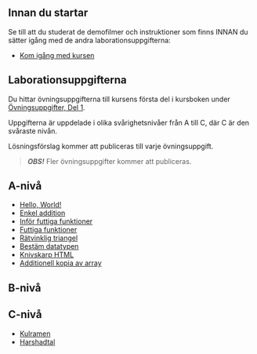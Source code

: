 ## Innan du startar
Se till att du studerat de demofilmer och instruktioner som finns INNAN du sätter igång med de andra laborationsuppgifterna:

* [Kom igång med kursen](https://coursepress.lnu.se/kurs/grundlaggande-programmering/kom-igang-med-kursen/)


## Laborationsuppgifterna

Du hittar övningsuppgifterna till kursens första del i kursboken under [Övningsuppgifter, Del 1](https://coursepress.gitbooks.io/1dv021/content/ovningsuppgifter/del1/).

Uppgifterna är uppdelade i olika svårighetsnivåer från A till C, där C är den svåraste nivån.

Lösningsförslag kommer att publiceras till varje övningsuppgift.

>***OBS!*** Fler övningsuppgifter kommer att publiceras.

## A-nivå
- [Hello, World!](https://coursepress.gitbooks.io/1dv021/content/ovningsuppgifter/del1/hello-world/)
- [Enkel addition](https://coursepress.gitbooks.io/1dv021/content/ovningsuppgifter/del1/enkel-addition)
- [Inför futtiga funktioner](https://coursepress.gitbooks.io/1dv021/content/ovningsuppgifter/del1/infor-futtiga-funktioner/)
- [Futtiga funktioner](https://coursepress.gitbooks.io/1dv021/content/ovningsuppgifter/del1/futtiga-funktioner/)
- [Rätvinklig triangel](https://coursepress.gitbooks.io/1dv021/content/ovningsuppgifter/del1/ratvinklig-triangel/)
- [Bestäm datatypen](https://coursepress.gitbooks.io/1dv021/content/ovningsuppgifter/del1/bestam-datatypen)
- [Knivskarp HTML](https://coursepress.gitbooks.io/1dv021/content/ovningsuppgifter/del1/knivskarp-html)
- [Additionell kopia av array](https://coursepress.gitbooks.io/1dv021/content/ovningsuppgifter/del1/additionell-kopia-av-array/)

## B-nivå

## C-nivå
- [Kulramen](https://coursepress.gitbooks.io/1dv021/content/ovningsuppgifter/del1/kulramen/)
- [Harshadtal](https://coursepress.gitbooks.io/1dv021/content/ovningsuppgifter/del1/harshadtal)
